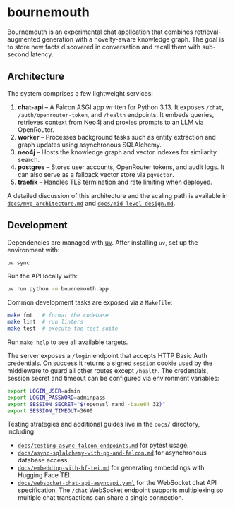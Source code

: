# bournemouth

Bournemouth is an experimental chat application that combines
retrieval-augmented generation with a novelty-aware knowledge graph. The goal is
to store new facts discovered in conversation and recall them with sub-second
latency.

## Architecture

The system comprises a few lightweight services:

1. **chat-api** – A Falcon ASGI app written for Python 3.13. It exposes `/chat`,
   `/auth/openrouter-token`, and `/health` endpoints. It embeds queries,
   retrieves context from Neo4j and proxies prompts to an LLM via OpenRouter.
2. **worker** – Processes background tasks such as entity extraction and graph
   updates using asynchronous SQLAlchemy.
3. **neo4j** – Hosts the knowledge graph and vector indexes for similarity search.
4. **postgres** – Stores user accounts, OpenRouter tokens, and audit logs. It can
   also serve as a fallback vector store via `pgvector`.
5. **traefik** – Handles TLS termination and rate limiting when deployed.

A detailed discussion of this architecture and the scaling path is available in
[`docs/mvp-architecture.md`](docs/mvp-architecture.md) and
[`docs/mid-level-design.md`](docs/mid-level-design.md).

## Development

Dependencies are managed with [uv](https://github.com/astral-sh/uv). After
installing `uv`, set up the environment with:

```bash
uv sync
```

Run the API locally with:

```bash
uv run python -m bournemouth.app
```

Common development tasks are exposed via a `Makefile`:

```bash
make fmt   # format the codebase
make lint  # run linters
make test  # execute the test suite
```

Run `make help` to see all available targets.

The server exposes a `/login` endpoint that accepts HTTP Basic Auth credentials.
On success it returns a signed `session` cookie used by the middleware to guard
all other routes except `/health`. The credentials, session secret and timeout
can be configured via environment variables:

```bash
export LOGIN_USER=admin
export LOGIN_PASSWORD=adminpass
export SESSION_SECRET="$(openssl rand -base64 32)"
export SESSION_TIMEOUT=3600
```

Testing strategies and additional guides live in the `docs/` directory, including:

- [`docs/testing-async-falcon-endpoints.md`](docs/testing-async-falcon-endpoints.md)
  for pytest usage.
- [`docs/async-sqlalchemy-with-pg-and-falcon.md`](docs/async-sqlalchemy-with-pg-and-falcon.md)
  for asynchronous database access.
- [`docs/embedding-with-hf-tei.md`](docs/embedding-with-hf-tei.md)
  for generating embeddings with Hugging Face TEI.
- [`docs/websocket-chat-api-asyncapi.yaml`](docs/websocket-chat-api-asyncapi.yaml)
  for the WebSocket chat API specification.
  The `/chat` WebSocket endpoint supports multiplexing so multiple chat
  transactions can share a single connection.

